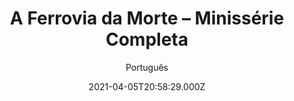 ---
id: 'c1fe1db2-39b2-437a-ba4b-d53cf24e4fd4'
type: 'movie' # Filme, Série, Anime
title: "A Ferrovia da Morte – Minissérie Completa"
synopsis: ["Uma jovem chinesa, sem dinheiro, disfarçada de menino, trabalha na construção de uma ferrovia nas Montanhas Rochosas graças ao seu conhecimento sobre a pólvora. Dessa maneira, ele começará a busca de seu pai e embarcará em uma viagem na qual descobrirá o amor.",
]
originalTitle: "Iron Road"
date: '2021-04-05T20:58:29.000Z'
update: '2021-04-05T20:58:29.000Z'
releaseDate: '2009-07-21T03:00:00.000Z'
imdb:
  rating: '6' # 8.5
  id: '' # tt0470752
duration: '1h 35m'
trailer:
  urls: [
    '2rO7PE2JMiQ',
  ]
tags: ['720p']
genre: ['Drama'] #
quality: 'WEB-DL' # BluRay, WEB-DL, HDTV, WEB-DL4K, WEB-DLe
format: 'Mkv' # MKV, MP4, TS
audio: 'Português, Inglês' # Dublado, Legendado, Dual Audio, Dub & Leg
subtitle: 'Português' # Português, inglês,
size: '2.90 GB' # 4.8 GB
audioQuality: 10
videoQuality: 10
directors: []
#  - name: 'Lana Wachowski'
#    image: ''
#  - name: 'Lilly Wachowski'
#    image: ''
cast: []
#  - name: 'Keanu Reeves'
#    image: ''
#    characterName: 'Neo'
writers: []
#  - name: ''
#    image: ''
maturityRating:
  age: '' # L , 10, 12, 14, 16, 18
  topics: [''] # Violence, Illegal drugs, Inappropriate Language, Legal Drugs, Sexual Content, Extreme Violence
###########################################
download:
  
  - url: 'magnet:?xt=urn:btih:325D52E919AEDA77EEEFC8944066CA6574F0097A&dn=A%20Ferrovia%20da%20Morte%20-%20Miniss%c3%a9rie%20Completa%202009%20%28720p%29%20LAPUMiA&tr=udp%3a%2f%2ftracker.opentrackr.org%3a1337%2fannounce&tr=udp%3a%2f%2ftracker.opentrackr.org%3a1337%2fannounce&tr=udp%3a%2f%2ftracker.openbittorrent.com%3a80%2fannounce&tr=udp%3a%2f%2ftracker.openbittorrent.com%3a80%2fannounce&tr=udp%3a%2f%2ftracker.openbittorrent.com%3a80%2fannounce&tr=udp%3a%2f%2ftracker.trackerfix.com%3a82%2fannounce&tr=udp%3a%2f%2ftracker.coppersurfer.tk%3a6969%2fannounce&tr=udp%3a%2f%2ftracker.leechers-paradise.org%3a6969%2fannounce&tr=udp%3a%2f%2feddie4.nl%3a6969%2fannounce&tr=udp%3a%2f%2fp4p.arenabg.com%3a1337%2fannounce&tr=udp%3a%2f%2fexplodie.org%3a6969%2fannounce&tr=udp%3a%2f%2fzer0day.ch%3a1337%2fannounce&tr=udp%3a%2f%2ftracker.opentrackr.org%3a1337%2fannounce'
    resolution: '720p' # 720p, 1080p, 4K,
    audio: 'Dual Áudio' # Dublado, Legendado, Dual Audio
    size: '' # 4.8 GB
    quality: '' # BluRay, WEB-DL
    format: '' # MKV
images:
  cover: '/assets/movies/iron-road.jpg'
  background: '/assets/movies/'
---